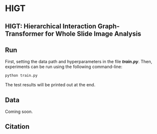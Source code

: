 # HIGT

## HIGT: Hierarchical Interaction Graph-Transformer for Whole Slide Image Analysis


## Run

First, setting the data path and hyperparameters in the file ***train.py***. Then, experiments can be run using the following command-line:

```bash
python train.py
```

The test results will be printed out at the end.

## Data

Coming soon.

## Citation